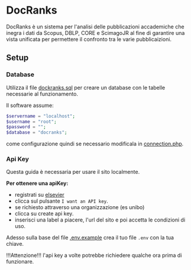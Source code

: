 # DocRanks

DocRanks è un sistema per l'analisi delle pubblicazioni accademiche che inegra i dati da Scopus, DBLP, CORE e ScimagoJR al fine di garantire una vista unificata per permettere il confronto tra le varie pubblicaizioni.

## Setup

### Database

Utilizza il file [dockranks.sql](sql/docranks.sql) per creare un database con le tabelle necessarie al funzionamento.

Il software assume:

```php
$servername = "localhost";
$username = "root";
$password = "";
$database = "docranks";
```

come configurazione quindi se necessario modificala in [connection.php](db/connection.php).

### Api Key

Questa guida è necessaria per usare il sito localmente.

**Per ottenere una apiKey:**

- registrati su [elsevier](https://dev.elsevier.com/)
- clicca sul pulsante `I want an API key`.
- se richiesto attraverso una organizzazione (es unibo)
- clicca su create api key.
- inserisci una label a piacere, l'url del sito e poi accetta le condizioni di uso.

Adesso sulla base del file [.env.example](.env.example) crea il tuo file `.env` con la tua chiave.

!!!Attenzione!!! l'api key a volte potrebbe richiedere qualche ora prima di funzionare.
